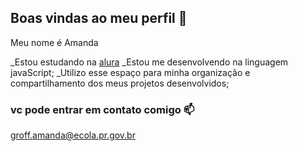 ## Boas vindas ao meu perfil 👋

Meu nome é Amanda

_Estou estudando na [alura](https://www.alura.com.br)
_Estou me desenvolvendo na linguagem javaScript;
_Utilizo esse espaço para minha organização e compartilhamento dos meus projetos desenvolvidos;

### vc pode entrar em contato comigo 📫

groff.amanda@ecola.pr.gov.br
